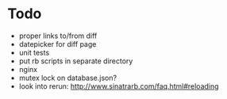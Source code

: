 # Todo

 - proper links to/from diff
 - datepicker for diff page
 - unit tests
 - put rb scripts in separate directory
 - nginx
 - mutex lock on database.json?
 - look into rerun: http://www.sinatrarb.com/faq.html#reloading